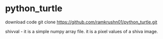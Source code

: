# python_turtle
download code 
git clone https://github.com/ramkrushn01/python_turtle.git

shivval - it is a simple numpy array file.
it is a pixel values of a shiva image.


